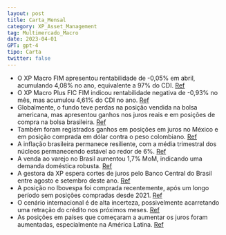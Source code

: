 ```yaml
---
layout: post
title: Carta_Mensal
category: XP_Asset_Management
tag: Multimercado_Macro
date: 2023-04-01
GPT: gpt-4
tipo: Carta
twitter: false
---
```


- O XP Macro FIM apresentou rentabilidade de -0,05% em abril, acumulando 4,08% no ano, equivalente a 97% do CDI.
<a href="#" onclick="search_on_pdf('Carta Abril | 2023Em abril, o XP Macro FIM teve uma rentabilidade de -0,05%, acumulando uma rentab')">Ref</a>
- O XP Macro Plus FIC FIM indicou rentabilidade negativa de -0,93% no mês, mas acumulou 4,61% do CDI no ano.
<a href="#" onclick="search_on_pdf('O fundo XP Macro Plus FIC FIM rendeu -0,93% no mês, acumulando uma rentabilidade de 4,61% (110% do ')">Ref</a>
- Globalmente, o fundo teve perdas na posição vendida na bolsa americana, mas apresentou ganhos nos juros reais e em posições de compra na bolsa brasileira.
<a href="#" onclick="search_on_pdf('Nos mercados globais, o fundo apresentou perdas no mês na posição vendida em bolsa americana. No Br')">Ref</a>
- Também foram registrados ganhos em posições em juros no México e em posição comprada em dólar contra o peso colombiano.
<a href="#" onclick="search_on_pdf('compensados parcialmente por perdas na posição comprada em dólar contra o real. Na América Latina, ')">Ref</a>
- A inflação brasileira permanece resiliente, com a média trimestral dos núcleos permanecendo estável ao redor de 6%.
<a href="#" onclick="search_on_pdf('Brasil. Do lado dos preços, no que pese as idas e vindas dos itens mais voláteis, a média trimestra')">Ref</a>
- A venda ao varejo no Brasil aumentou 1,7% MoM, indicando uma demanda doméstica robusta.
<a href="#" onclick="search_on_pdf('demanda doméstica robusta. As vendas ao varejo subiram +1,7% MoM, com crescimento expressivo das at')">Ref</a>
- A gestora da XP espera cortes de juros pelo Banco Central do Brasil entre agosto e setembro deste ano.
<a href="#" onclick="search_on_pdf('em juros reais. Acreditamos que o Banco Central deve cortar juros em agosto ou setembro desse ano, ')">Ref</a>
- A posição no Ibovespa foi comprada recentemente, após um longo período sem posições compradas desde 2021.
<a href="#" onclick="search_on_pdf('Nos mercados globais, o fundo apresentou perdas no mês na posição vendida em bolsa americana. No Br')">Ref</a>
- O cenário internacional é de alta incerteza, possivelmente acarretando uma retração do crédito nos próximos meses.
<a href="#" onclick="search_on_pdf('bolsa americana, mas reconhecemos que seguimos com um quadro de incerteza elevada.Se existem dúvida')">Ref</a>
- As posições em países que começaram a aumentar os juros foram aumentadas, especialmente na América Latina.
<a href="#" onclick="search_on_pdf('europeia) e temos aumentado nossas posições aplicadas nos países que começaram antes a subir juros,')">Ref</a>
